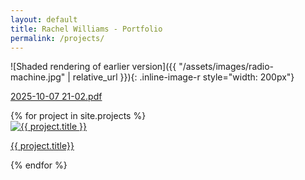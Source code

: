 ```yaml
---
layout: default
title: Rachel Williams - Portfolio
permalink: /projects/
---
```


![Shaded rendering of earlier version]({{ "/assets/images/radio-machine.jpg" | relative_url }}){: .inline-image-r style="width: 200px"}

[2025-10-07 21-02.pdf](https://github.com/user-attachments/files/22757071/2025-10-07.21-02.pdf)

<div class="gallery-container">
<div class="project-gallery">
    {% for project in site.projects %}
      <div class="gallery-item">
        <a href="{{ project.url | relative_url }}">
          <img src="{{ project.image | relative_url }}" alt="{{ project.title }}" />
          <p>{{ project.title}}</p>
        </a>
      </div>
    {% endfor %}
</div>
</div>

